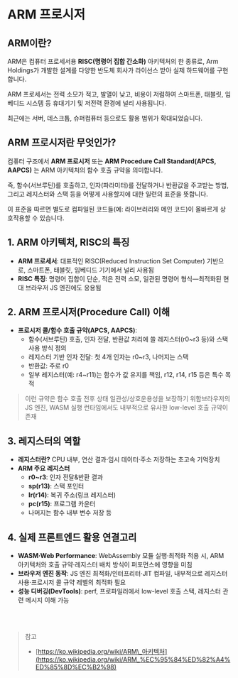 # ARM 프로시저

## ARM이란?

ARM은 컴퓨터 프로세서용 **RISC(명령어 집합 간소화)** 아키텍처의 한 종류로, Arm Holdings가 개발한 설계를 다양한 반도체 회사가 라이선스 받아 실제 하드웨어를 구현합니다.

ARM 프로세서는 전력 소모가 적고, 발열이 낮고, 비용이 저렴하여 스마트폰, 태블릿, 임베디드 시스템 등 휴대기기 및 저전력 환경에 널리 사용됩니다.

최근에는 서버, 데스크톱, 슈퍼컴퓨터 등으로도 활용 범위가 확대되었습니다.

## ARM 프로시저란 무엇인가?

컴퓨터 구조에서 **ARM 프로시저** 또는 **ARM Procedure Call Standard(APCS, AAPCS)** 는 ARM 아키텍처의 함수 호출 규약을 의미합니다.

즉, 함수(서브루틴)를 호출하고, 인자(파라미터)를 전달하거나 반환값을 주고받는 방법, 그리고 레지스터와 스택 등을 어떻게 사용할지에 대한 일련의 표준을 뜻합니다.

이 표준을 따르면 별도로 컴파일된 코드들(예: 라이브러리와 메인 코드)이 올바르게 상호작용할 수 있습니다.

## **1. ARM 아키텍처, RISC의 특징**

- **ARM 프로세서**: 대표적인 RISC(Reduced Instruction Set Computer) 기반으로, 스마트폰, 태블릿, 임베디드 기기에서 널리 사용됨
- **RISC 특징**: 명령어 집합이 단순, 적은 전력 소모, 일관된 명령어 형식—최적화된 현대 브라우저 JS 엔진에도 응용됨

## **2. ARM 프로시저(Procedure Call) 이해**

- **프로시저 콜/함수 호출 규약(APCS, AAPCS)**:
  - 함수(서브루틴) 호출, 인자 전달, 반환값 처리에 쓸 레지스터(r0~r3 등)와 스택 사용 방식 정의
  - 레지스터 기반 인자 전달: 첫 4개 인자는 r0~r3, 나머지는 스택
  - 반환값: 주로 r0
  - 일부 레지스터(예: r4~r11)는 함수가 값 유지를 책임, r12, r14, r15 등은 특수 목적

> 이런 규약은 함수 호출 전후 상태 일관성/상호운용성을 보장하기 위함브라우저의 JS 엔진, WASM 실행 런타임에서도 내부적으로 유사한 low-level 호출 규약이 존재

## **3. 레지스터의 역할**

- **레지스터란?**
  CPU 내부, 연산 결과·임시 데이터·주소 저장하는 초고속 기억장치
- **ARM 주요 레지스터**
  - **r0~r3**: 인자 전달&반환 결과
  - **sp(r13)**: 스택 포인터
  - **lr(r14)**: 복귀 주소(링크 레지스터)
  - **pc(r15)**: 프로그램 카운터
  - 나머지는 함수 내부 변수 저장 등

## **4. 실제 프론트엔드 활용 연결고리**

- **WASM·Web Performance**: WebAssembly 모듈 실행·최적화 적용 시, ARM 아키텍처와 호출 규약·레지스터 배치 방식이 퍼포먼스에 영향을 미침
- **브라우저 엔진 동작**: JS 엔진 최적화/인터프리터·JIT 컴파일, 내부적으로 레지스터 사용·프로시저 콜 규약 레벨의 최적화 필요
- **성능 디버깅(DevTools)**: perf, 프로파일러에서 low-level 호출 스택, 레지스터 관련 메시지 이해 가능

<br/>
<br/>

> 참고
>
> - [https://ko.wikipedia.org/wiki/ARM\_아키텍처](https://ko.wikipedia.org/wiki/ARM_%EC%95%84%ED%82%A4%ED%85%8D%EC%B2%98)
